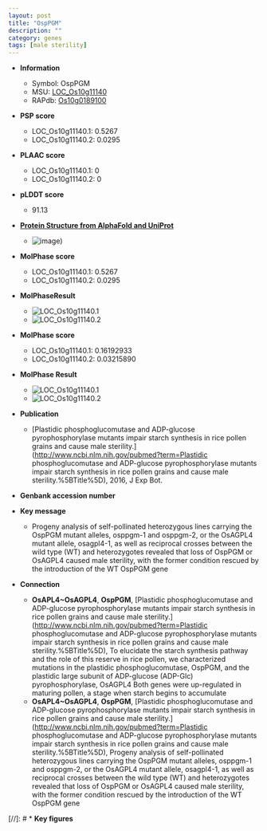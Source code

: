 ```yaml
---
layout: post
title: "OspPGM"
description: ""
category: genes
tags: [male sterility]
---
```


* **Information**  
    + Symbol: OspPGM  
    + MSU: [LOC_Os10g11140](http://rice.plantbiology.msu.edu/cgi-bin/ORF_infopage.cgi?orf=LOC_Os10g11140)  
    + RAPdb: [Os10g0189100](http://rapdb.dna.affrc.go.jp/viewer/gbrowse_details/irgsp1?name=Os10g0189100)  

* **PSP score**  
    + LOC_Os10g11140.1: 0.5267 
    + LOC_Os10g11140.2: 0.0295 

* **PLAAC score**  
    + LOC_Os10g11140.1: 0 
    + LOC_Os10g11140.2: 0 

* **pLDDT score**
    + 91.13

* **[Protein Structure from AlphaFold and UniProt](https://www.uniprot.org/uniprotkb/Q33AE4/entry#structure)**
    + ![image](https://ricepsp.github.io/images/Q3/AF-Q33AE4-F1.png))

* **MolPhase score**
    + LOC_Os10g11140.1: 0.5267
    + LOC_Os10g11140.2: 0.0295

* **MolPhaseResult**
    + ![LOC_Os10g11140.1](https://ricepsp.github.io/pictures/LOC_Os10g/LOC_Os10g11140.1.png)
    + ![LOC_Os10g11140.2](https://ricepsp.github.io/pictures/LOC_Os10g/LOC_Os10g11140.2.png)

* **MolPhase score**
    + LOC_Os10g11140.1: 0.16192933
    + LOC_Os10g11140.2: 0.03215890

* **MolPhase Result**
    + ![LOC_Os10g11140.1](https://304243504.github.io/Pictures/LOC_Os10g/LOC_Os10g11140.1.png)
    + ![LOC_Os10g11140.2](https://304243504.github.io/Pictures/LOC_Os10g/LOC_Os10g11140.2.png)

* **Publication**  
    + [Plastidic phosphoglucomutase and ADP-glucose pyrophosphorylase mutants impair starch synthesis in rice pollen grains and cause male sterility.](http://www.ncbi.nlm.nih.gov/pubmed?term=Plastidic phosphoglucomutase and ADP-glucose pyrophosphorylase mutants impair starch synthesis in rice pollen grains and cause male sterility.%5BTitle%5D), 2016, J Exp Bot.

* **Genbank accession number**  

* **Key message**  
    + Progeny analysis of self-pollinated heterozygous lines carrying the OspPGM mutant alleles, osppgm-1 and osppgm-2, or the OsAGPL4 mutant allele, osagpl4-1, as well as reciprocal crosses between the wild type (WT) and heterozygotes revealed that loss of OspPGM or OsAGPL4 caused male sterility, with the former condition rescued by the introduction of the WT OspPGM gene

* **Connection**  
    + __OsAPL4~OsAGPL4__, __OspPGM__, [Plastidic phosphoglucomutase and ADP-glucose pyrophosphorylase mutants impair starch synthesis in rice pollen grains and cause male sterility.](http://www.ncbi.nlm.nih.gov/pubmed?term=Plastidic phosphoglucomutase and ADP-glucose pyrophosphorylase mutants impair starch synthesis in rice pollen grains and cause male sterility.%5BTitle%5D), To elucidate the starch synthesis pathway and the role of this reserve in rice pollen, we characterized mutations in the plastidic phosphoglucomutase, OspPGM, and the plastidic large subunit of ADP-glucose (ADP-Glc) pyrophosphorylase, OsAGPL4 Both genes were up-regulated in maturing pollen, a stage when starch begins to accumulate
    + __OsAPL4~OsAGPL4__, __OspPGM__, [Plastidic phosphoglucomutase and ADP-glucose pyrophosphorylase mutants impair starch synthesis in rice pollen grains and cause male sterility.](http://www.ncbi.nlm.nih.gov/pubmed?term=Plastidic phosphoglucomutase and ADP-glucose pyrophosphorylase mutants impair starch synthesis in rice pollen grains and cause male sterility.%5BTitle%5D), Progeny analysis of self-pollinated heterozygous lines carrying the OspPGM mutant alleles, osppgm-1 and osppgm-2, or the OsAGPL4 mutant allele, osagpl4-1, as well as reciprocal crosses between the wild type (WT) and heterozygotes revealed that loss of OspPGM or OsAGPL4 caused male sterility, with the former condition rescued by the introduction of the WT OspPGM gene

[//]: # * **Key figures**  


